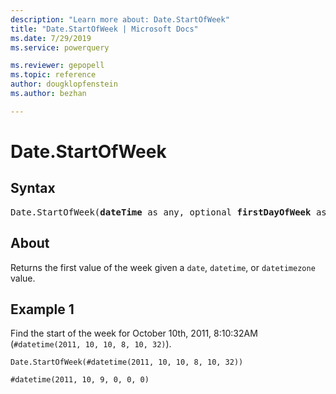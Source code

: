 ```yaml
---
description: "Learn more about: Date.StartOfWeek"
title: "Date.StartOfWeek | Microsoft Docs"
ms.date: 7/29/2019
ms.service: powerquery

ms.reviewer: gepopell
ms.topic: reference
author: dougklopfenstein
ms.author: bezhan

---
```

# Date.StartOfWeek

## Syntax

<pre>
Date.StartOfWeek(<b>dateTime</b> as any, optional <b>firstDayOfWeek</b> as nullable number) as any 
</pre>
  
## About  
Returns the first value of the week given a `date`, `datetime`, or `datetimezone` value.

## Example 1
Find the start of the week for October 10th, 2011, 8:10:32AM (`#datetime(2011, 10, 10, 8, 10, 32)`).

```powerquery-m
Date.StartOfWeek(#datetime(2011, 10, 10, 8, 10, 32))
```

`#datetime(2011, 10, 9, 0, 0, 0)`
